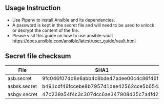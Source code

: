 ## Usage Instruction

* Use Pipenv to install Ansible and its dependencies.
* A password is kept in the secret file and will need to be used to unlock or decrypt the content of the file.
* Please visit this guide on how to use ansible-vault https://docs.ansible.com/ansible/latest/user_guide/vault.html


## Secret file checksum
| File      | SHA1  |
| ----------- | ----------- |
| asb.secret      | 9fc046f07db8e6abb4c8bde47adee00c4c86f46f       |
| asbsk.secret   | b491cdf46fccebe8b7957d1dee42562cce5b6543        |
| asbgv.secret   | 47c239a54f4c3c307dcc6ae347908d35c7a4fd21        |